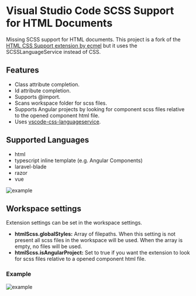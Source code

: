# Visual Studio Code SCSS Support for HTML Documents

Missing SCSS support for HTML documents.
This project is a fork of the [ HTML CSS Support extension by ecmel](https://github.com/ecmel/vscode-html-css) but it uses the SCSSLanguageService instead of CSS.

## Features

- Class attribute completion.
- Id attribute completion.
- Supports @import.
- Scans workspace folder for scss files.
- Supports Angular projects by looking for component scss files relative to the opened component html file. 
- Uses [vscode-css-languageservice](https://github.com/Microsoft/vscode-css-languageservice).

## Supported Languages

- html
- typescript inline template (e.g. Angular Components)
- laravel-blade
- razor
- vue

![example](https://raw.githubusercontent.com/P-de-Jong/vscode-html-scss/master/images/inline-template.png)


## Workspace settings

Extension settings can be set in the workspace settings.
- **htmlScss.globalStyles:** Array of filepaths. When this setting is not present all scss files in the workspace will be used. When the array is empty, no files will be used.
- **htmlScss.isAngularProject:** Set to true if you want the extension to look for scss files relative to a opened component html file.

### Example
![example](https://raw.githubusercontent.com/P-de-Jong/vscode-html-scss/master/images/settings.png)

<!--## Installation-->

<!--[Visual Studio Code Marketplace](https://marketplace.visualstudio.com/items?itemName=ecmel.vscode-html-scss)-->
